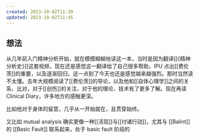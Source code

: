 ```yaml
---
created: 2023-10-02T11:39
updated: 2023-10-02T11:45
---
```

## 想法

从几年前入门精神分析开始，就在模模糊糊地读这一本，当时是因为翻译[[《精神分析史》]]这套视频，现在还是感觉这一翻译给了自己很多帮助，IPU 点出[[费伦茨]]的重要，以及逐渐回归，这一点到了今天也还是感觉越来越强烈。那时当然读不太懂。去年大规模阅读了[[费伦茨]]的导论，以及他和[[自体心理学]]之间的关系、比对，对于[[创伤]]的关注，对于他的理论、技术有了更多了解。现在再读 Clinical Diary，许多地方的感触更深。

比如他对于身体的留意，几乎从一开始就在，且贯穿始终。

又比如 mutual analysis 确实更像一种[[活现]]与[[付诸行动]]，尤其与 [[Balint]] 的 [[Basic Fault]] 联系起来，处于 basic fault 阶段的
